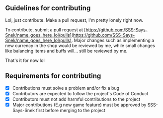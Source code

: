 ## Guidelines for contributing

Lol, just contribute. Make a pull request, I'm pretty lonely right now.

To contribute, submit a pull request at [https://github.com/SSS-Says-Snek/name_goes_here_lol/pulls](https://github.com/SSS-Says-Snek/name_goes_here_lol/pulls).
Major changes such as implementing a new currency in the shop would be reviewed by me,
while small changes like balancing items and buffs will... still be reviewed by me.

That's it for now lol

## Requirements for contributing
- [X] Contributions must solve a problem and/or fix a bug
- [X] Contributors are expected to follow the project's Code of Conduct
- [X] Contributors must not add harmful contributions to the project
- [X] Major contributions (E.g new game feature) must be approved by SSS-Says-Snek first before merging to the project
